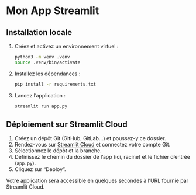# Mon App Streamlit

## Installation locale

1. Créez et activez un environnement virtuel :

   ```bash
   python3 -m venv .venv
   source .venv/bin/activate
   ```

2. Installez les dépendances :

   ```bash
   pip install -r requirements.txt
   ```

3. Lancez l’application :

   ```bash
   streamlit run app.py
   ```

## Déploiement sur Streamlit Cloud

1. Créez un dépôt Git (GitHub, GitLab…) et poussez-y ce dossier.
2. Rendez-vous sur [Streamlit Cloud](https://streamlit.io/cloud) et connectez votre compte Git.
3. Sélectionnez le dépôt et la branche.
4. Définissez le chemin du dossier de l’app (ici, racine) et le fichier d’entrée (`app.py`).
5. Cliquez sur “Deploy”.

Votre application sera accessible en quelques secondes à l’URL fournie par Streamlit Cloud.
